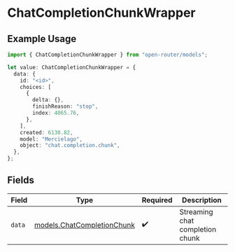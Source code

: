 # ChatCompletionChunkWrapper

## Example Usage

```typescript
import { ChatCompletionChunkWrapper } from "open-router/models";

let value: ChatCompletionChunkWrapper = {
  data: {
    id: "<id>",
    choices: [
      {
        delta: {},
        finishReason: "stop",
        index: 4065.76,
      },
    ],
    created: 6130.82,
    model: "Mercielago",
    object: "chat.completion.chunk",
  },
};
```

## Fields

| Field                                                          | Type                                                           | Required                                                       | Description                                                    |
| -------------------------------------------------------------- | -------------------------------------------------------------- | -------------------------------------------------------------- | -------------------------------------------------------------- |
| `data`                                                         | [models.ChatCompletionChunk](../models/chatcompletionchunk.md) | :heavy_check_mark:                                             | Streaming chat completion chunk                                |